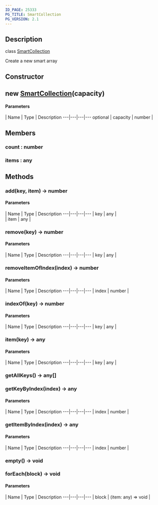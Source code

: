 ```yaml
---
ID_PAGE: 25333
PG_TITLE: SmartCollection
PG_VERSION: 2.1
---
```

## Description

class [SmartCollection](/classes/2.3/SmartCollection)

Create a new smart array

## Constructor

## new [SmartCollection](/classes/2.3/SmartCollection)(capacity)



#### Parameters
 | Name | Type | Description
---|---|---|---
optional | capacity | number |   

## Members

### count : number



### items : any



## Methods

### add(key, item) &rarr; number



#### Parameters
 | Name | Type | Description
---|---|---|---
 | key | any |   
 | item | any |   
### remove(key) &rarr; number



#### Parameters
 | Name | Type | Description
---|---|---|---
 | key | any |   

### removeItemOfIndex(index) &rarr; number



#### Parameters
 | Name | Type | Description
---|---|---|---
 | index | number |   

### indexOf(key) &rarr; number



#### Parameters
 | Name | Type | Description
---|---|---|---
 | key | any |   

### item(key) &rarr; any



#### Parameters
 | Name | Type | Description
---|---|---|---
 | key | any |   

### getAllKeys() &rarr; any[]


### getKeyByIndex(index) &rarr; any



#### Parameters
 | Name | Type | Description
---|---|---|---
 | index | number |   

### getItemByIndex(index) &rarr; any



#### Parameters
 | Name | Type | Description
---|---|---|---
 | index | number |   

### empty() &rarr; void


### forEach(block) &rarr; void



#### Parameters
 | Name | Type | Description
---|---|---|---
 | block | (item: any) =&gt; void |   

